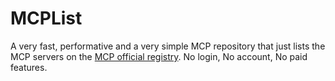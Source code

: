# MCPList

A very fast, performative and a very simple MCP repository that just lists the MCP servers on the [MCP official registry](https://github.com/modelcontextprotocol/registry). No login, No account, No paid features.
